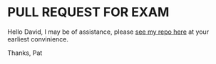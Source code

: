 # PULL REQUEST FOR EXAM

Hello David, I may be of assistance, please [see my repo here](https://github.com/Poisonyvee) at your earliest convinience. 

Thanks, 
Pat

